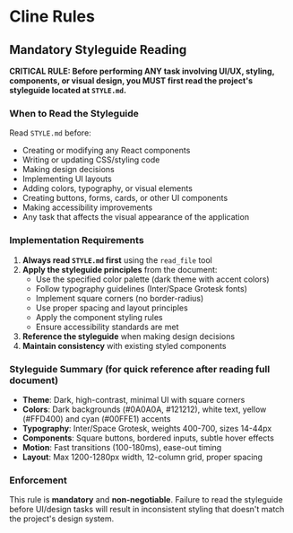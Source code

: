 # Cline Rules

## Mandatory Styleguide Reading

**CRITICAL RULE: Before performing ANY task involving UI/UX, styling, components, or visual design, you MUST first read the project's styleguide located at `STYLE.md`.**

### When to Read the Styleguide

Read `STYLE.md` before:

- Creating or modifying any React components
- Writing or updating CSS/styling code
- Making design decisions
- Implementing UI layouts
- Adding colors, typography, or visual elements
- Creating buttons, forms, cards, or other UI components
- Making accessibility improvements
- Any task that affects the visual appearance of the application

### Implementation Requirements

1. **Always read `STYLE.md` first** using the `read_file` tool
2. **Apply the styleguide principles** from the document:
   - Use the specified color palette (dark theme with accent colors)
   - Follow typography guidelines (Inter/Space Grotesk fonts)
   - Implement square corners (no border-radius)
   - Use proper spacing and layout principles
   - Apply the component styling rules
   - Ensure accessibility standards are met
3. **Reference the styleguide** when making design decisions
4. **Maintain consistency** with existing styled components

### Styleguide Summary (for quick reference after reading full document)

- **Theme**: Dark, high-contrast, minimal UI with square corners
- **Colors**: Dark backgrounds (#0A0A0A, #121212), white text, yellow (#FFD400) and cyan (#00FFE1) accents
- **Typography**: Inter/Space Grotesk, weights 400-700, sizes 14-44px
- **Components**: Square buttons, bordered inputs, subtle hover effects
- **Motion**: Fast transitions (100-180ms), ease-out timing
- **Layout**: Max 1200-1280px width, 12-column grid, proper spacing

### Enforcement

This rule is **mandatory** and **non-negotiable**. Failure to read the styleguide before UI/design tasks will result in inconsistent styling that doesn't match the project's design system.
